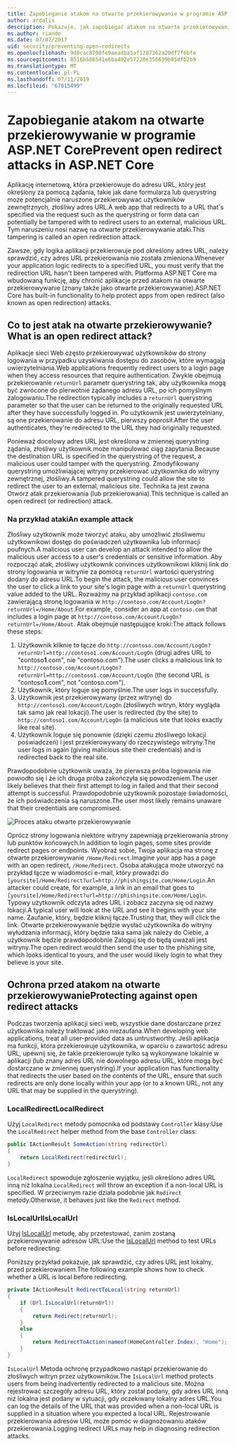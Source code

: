 ```yaml
---
title: Zapobieganie atakom na otwarte przekierowywanie w programie ASP.NET Core
author: ardalis
description: Pokazuje, jak zapobiegać atakom na otwarte przekierowywanie względem aplikacji ASP.NET Core
ms.author: riande
ms.date: 07/07/2017
uid: security/preventing-open-redirects
ms.openlocfilehash: 9d8cac8708fe9aeadba5af1287362a20df7f6bfe
ms.sourcegitcommit: 8516b586541e6ba402e57228e356639b85dfb2b9
ms.translationtype: MT
ms.contentlocale: pl-PL
ms.lasthandoff: 07/11/2019
ms.locfileid: "67815499"
---
```

# <a name="prevent-open-redirect-attacks-in-aspnet-core"></a><span data-ttu-id="edb95-103">Zapobieganie atakom na otwarte przekierowywanie w programie ASP.NET Core</span><span class="sxs-lookup"><span data-stu-id="edb95-103">Prevent open redirect attacks in ASP.NET Core</span></span>

<span data-ttu-id="edb95-104">Aplikację internetową, która przekierowuje do adresu URL, który jest określony za pomocą żądania, takie jak dane formularza lub querystring może potencjalnie naruszone przekierowywać użytkowników zewnętrznych, złośliwy adres URL.</span><span class="sxs-lookup"><span data-stu-id="edb95-104">A web app that redirects to a URL that's specified via the request such as the querystring or form data can potentially be tampered with to redirect users to an external, malicious URL.</span></span> <span data-ttu-id="edb95-105">Tym naruszeniu nosi nazwę na otwarte przekierowywanie ataki.</span><span class="sxs-lookup"><span data-stu-id="edb95-105">This tampering is called an open redirection attack.</span></span>

<span data-ttu-id="edb95-106">Zawsze, gdy logika aplikacji przekierowuje pod określony adres URL, należy sprawdzić, czy adres URL przekierowania nie została zmieniona.</span><span class="sxs-lookup"><span data-stu-id="edb95-106">Whenever your application logic redirects to a specified URL, you must verify that the redirection URL hasn't been tampered with.</span></span> <span data-ttu-id="edb95-107">Platforma ASP.NET Core ma wbudowaną funkcję, aby chronić aplikacje przed atakom na otwarte przekierowywanie (znany także jako otwarte przekierowywanie).</span><span class="sxs-lookup"><span data-stu-id="edb95-107">ASP.NET Core has built-in functionality to help protect apps from open redirect (also known as open redirection) attacks.</span></span>

## <a name="what-is-an-open-redirect-attack"></a><span data-ttu-id="edb95-108">Co to jest atak na otwarte przekierowywanie?</span><span class="sxs-lookup"><span data-stu-id="edb95-108">What is an open redirect attack?</span></span>

<span data-ttu-id="edb95-109">Aplikacje sieci Web często przekierowywać użytkowników do strony logowania w przypadku uzyskiwania dostępu do zasobów, które wymagają uwierzytelniania.</span><span class="sxs-lookup"><span data-stu-id="edb95-109">Web applications frequently redirect users to a login page when they access resources that require authentication.</span></span> <span data-ttu-id="edb95-110">Zwykle obejmują przekierowanie `returnUrl` parametr querystring tak, aby użytkownika mogą być zwrócone do pierwotnie żądanego adresu URL, po ich pomyślnym zalogowaniu.</span><span class="sxs-lookup"><span data-stu-id="edb95-110">The redirection typically includes a `returnUrl` querystring parameter so that the user can be returned to the originally requested URL after they have successfully logged in.</span></span> <span data-ttu-id="edb95-111">Po użytkownik jest uwierzytelniany, są one przekierowanie do adresu URL, pierwszy poprosił.</span><span class="sxs-lookup"><span data-stu-id="edb95-111">After the user authenticates, they're redirected to the URL they had originally requested.</span></span>

<span data-ttu-id="edb95-112">Ponieważ docelowy adres URL jest określona w zmiennej querystring żądania, złośliwy użytkownik może manipulować ciąg zapytania.</span><span class="sxs-lookup"><span data-stu-id="edb95-112">Because the destination URL is specified in the querystring of the request, a malicious user could tamper with the querystring.</span></span> <span data-ttu-id="edb95-113">Zmodyfikowany querystring umożliwiającej witryny przekierować użytkownika do witryny zewnętrznej, złośliwy.</span><span class="sxs-lookup"><span data-stu-id="edb95-113">A tampered querystring could allow the site to redirect the user to an external, malicious site.</span></span> <span data-ttu-id="edb95-114">Technika ta jest zwana Otwórz atak przekierowania (lub przekierowania).</span><span class="sxs-lookup"><span data-stu-id="edb95-114">This technique is called an open redirect (or redirection) attack.</span></span>

### <a name="an-example-attack"></a><span data-ttu-id="edb95-115">Na przykład ataki</span><span class="sxs-lookup"><span data-stu-id="edb95-115">An example attack</span></span>

<span data-ttu-id="edb95-116">Złośliwy użytkownik może tworzyć ataku, aby umożliwić złośliwemu użytkownikowi dostęp do poświadczeń użytkownika lub informacji poufnych.</span><span class="sxs-lookup"><span data-stu-id="edb95-116">A malicious user can develop an attack intended to allow the malicious user access to a user's credentials or sensitive information.</span></span> <span data-ttu-id="edb95-117">Aby rozpocząć atak, złośliwy użytkownik convinces użytkownikowi kliknij link do strony logowania w witrynie za pomocą `returnUrl` wartości querystring dodany do adresu URL.</span><span class="sxs-lookup"><span data-stu-id="edb95-117">To begin the attack, the malicious user convinces the user to click a link to your site's login page with a `returnUrl` querystring value added to the URL.</span></span> <span data-ttu-id="edb95-118">Rozważmy na przykład aplikacji `contoso.com` zawierającą stronę logowania w `http://contoso.com/Account/LogOn?returnUrl=/Home/About`.</span><span class="sxs-lookup"><span data-stu-id="edb95-118">For example, consider an app at `contoso.com` that includes a login page at `http://contoso.com/Account/LogOn?returnUrl=/Home/About`.</span></span> <span data-ttu-id="edb95-119">Atak obejmuje następujące kroki:</span><span class="sxs-lookup"><span data-stu-id="edb95-119">The attack follows these steps:</span></span>

1. <span data-ttu-id="edb95-120">Użytkownik kliknie to łącze do `http://contoso.com/Account/LogOn?returnUrl=http://contoso1.com/Account/LogOn` (drugi adres URL to "contoso**1**.com", nie "contoso.com").</span><span class="sxs-lookup"><span data-stu-id="edb95-120">The user clicks a malicious link to `http://contoso.com/Account/LogOn?returnUrl=http://contoso1.com/Account/LogOn` (the second URL is "contoso**1**.com", not "contoso.com").</span></span>
2. <span data-ttu-id="edb95-121">Użytkownik, który loguje się pomyślnie.</span><span class="sxs-lookup"><span data-stu-id="edb95-121">The user logs in successfully.</span></span>
3. <span data-ttu-id="edb95-122">Użytkownik jest przekierowywany (przez witrynę) do `http://contoso1.com/Account/LogOn` (złośliwych witryn, który wygląda tak samo jak real lokacji).</span><span class="sxs-lookup"><span data-stu-id="edb95-122">The user is redirected (by the site) to `http://contoso1.com/Account/LogOn` (a malicious site that looks exactly like real site).</span></span>
4. <span data-ttu-id="edb95-123">Użytkownik loguje się ponownie (dzięki czemu złośliwego lokacji poświadczeń) i jest przekierowywany do rzeczywistego witryny.</span><span class="sxs-lookup"><span data-stu-id="edb95-123">The user logs in again (giving malicious site their credentials) and is redirected back to the real site.</span></span>

<span data-ttu-id="edb95-124">Prawdopodobnie użytkownik uważa, że pierwsza próba logowania nie powiodło się i że ich druga próba zakończyła się powodzeniem.</span><span class="sxs-lookup"><span data-stu-id="edb95-124">The user likely believes that their first attempt to log in failed and that their second attempt is successful.</span></span> <span data-ttu-id="edb95-125">Prawdopodobnie użytkownik pozostaje świadomości, że ich poświadczenia są naruszone.</span><span class="sxs-lookup"><span data-stu-id="edb95-125">The user most likely remains unaware that their credentials are compromised.</span></span>

![Proces ataku otwarte przekierowywanie](preventing-open-redirects/_static/open-redirection-attack-process.png)

<span data-ttu-id="edb95-127">Oprócz strony logowania niektóre witryny zapewniają przekierowania strony lub punktów końcowych.</span><span class="sxs-lookup"><span data-stu-id="edb95-127">In addition to login pages, some sites provide redirect pages or endpoints.</span></span> <span data-ttu-id="edb95-128">Wyobraź sobie, Twoja aplikacja ma stronę z otwarte przekierowywanie `/Home/Redirect`.</span><span class="sxs-lookup"><span data-stu-id="edb95-128">Imagine your app has a page with an open redirect, `/Home/Redirect`.</span></span> <span data-ttu-id="edb95-129">Osoba atakująca może utworzyć na przykład łącze w wiadomości e-mail, który prowadzi do `[yoursite]/Home/Redirect?url=http://phishingsite.com/Home/Login`.</span><span class="sxs-lookup"><span data-stu-id="edb95-129">An attacker could create, for example, a link in an email that goes to `[yoursite]/Home/Redirect?url=http://phishingsite.com/Home/Login`.</span></span> <span data-ttu-id="edb95-130">Typowy użytkownik odczyta adres URL i zobacz zaczyna się od nazwy lokacji.</span><span class="sxs-lookup"><span data-stu-id="edb95-130">A typical user will look at the URL and see it begins with your site name.</span></span> <span data-ttu-id="edb95-131">Zaufanie, który, będzie kliknij łącze.</span><span class="sxs-lookup"><span data-stu-id="edb95-131">Trusting that, they will click the link.</span></span> <span data-ttu-id="edb95-132">Otwarte przekierowywanie będzie wysłać użytkownika do witryny wyłudzania informacji, który będzie taka sama jak należy do Ciebie, a użytkownik będzie prawdopodobnie Zaloguj się do będą uważali jest witryny.</span><span class="sxs-lookup"><span data-stu-id="edb95-132">The open redirect would then send the user to the phishing site, which looks identical to yours, and the user would likely login to what they believe is your site.</span></span>

## <a name="protecting-against-open-redirect-attacks"></a><span data-ttu-id="edb95-133">Ochrona przed atakom na otwarte przekierowywanie</span><span class="sxs-lookup"><span data-stu-id="edb95-133">Protecting against open redirect attacks</span></span>

<span data-ttu-id="edb95-134">Podczas tworzenia aplikacji sieci web, wszystkie dane dostarczane przez użytkownika należy traktować jako niezaufana.</span><span class="sxs-lookup"><span data-stu-id="edb95-134">When developing web applications, treat all user-provided data as untrustworthy.</span></span> <span data-ttu-id="edb95-135">Jeśli aplikacja ma funkcji, która przekierowuje użytkownika, w oparciu o zawartość adresu URL, upewnij się, że takie przekierowuje tylko są wykonywane lokalnie w aplikacji (lub znany adres URL nie dowolnego adresu URL, które mogą być dostarczane w zmiennej querystring).</span><span class="sxs-lookup"><span data-stu-id="edb95-135">If your application has functionality that redirects the user based on the contents of the URL,  ensure that such redirects are only done locally within your app (or to a known URL, not any URL that may be supplied in the querystring).</span></span>

### <a name="localredirect"></a><span data-ttu-id="edb95-136">LocalRedirect</span><span class="sxs-lookup"><span data-stu-id="edb95-136">LocalRedirect</span></span>

<span data-ttu-id="edb95-137">Użyj `LocalRedirect` metody pomocnika od podstawy `Controller` klasy:</span><span class="sxs-lookup"><span data-stu-id="edb95-137">Use the `LocalRedirect` helper method from the base `Controller` class:</span></span>

```csharp
public IActionResult SomeAction(string redirectUrl)
{
    return LocalRedirect(redirectUrl);
}
```

<span data-ttu-id="edb95-138">`LocalRedirect` spowoduje zgłoszenie wyjątku, jeśli określono adres URL inną niż lokalna.</span><span class="sxs-lookup"><span data-stu-id="edb95-138">`LocalRedirect` will throw an exception if a non-local URL is specified.</span></span> <span data-ttu-id="edb95-139">W przeciwnym razie działa podobnie jak `Redirect` metody.</span><span class="sxs-lookup"><span data-stu-id="edb95-139">Otherwise, it behaves just like the `Redirect` method.</span></span>

### <a name="islocalurl"></a><span data-ttu-id="edb95-140">IsLocalUrl</span><span class="sxs-lookup"><span data-stu-id="edb95-140">IsLocalUrl</span></span>

<span data-ttu-id="edb95-141">Użyj [IsLocalUrl](/dotnet/api/Microsoft.AspNetCore.Mvc.IUrlHelper.islocalurl#Microsoft_AspNetCore_Mvc_IUrlHelper_IsLocalUrl_System_String_) metodę, aby przetestować, zanim zostaną przekierowywanie adresów URL:</span><span class="sxs-lookup"><span data-stu-id="edb95-141">Use the [IsLocalUrl](/dotnet/api/Microsoft.AspNetCore.Mvc.IUrlHelper.islocalurl#Microsoft_AspNetCore_Mvc_IUrlHelper_IsLocalUrl_System_String_) method to test URLs before redirecting:</span></span>

<span data-ttu-id="edb95-142">Poniższy przykład pokazuje, jak sprawdzić, czy adres URL jest lokalny, przed przekierowaniem.</span><span class="sxs-lookup"><span data-stu-id="edb95-142">The following example shows how to check whether a URL is local before redirecting.</span></span>

```csharp
private IActionResult RedirectToLocal(string returnUrl)
{
    if (Url.IsLocalUrl(returnUrl))
    {
        return Redirect(returnUrl);
    }
    else
    {
        return RedirectToAction(nameof(HomeController.Index), "Home");
    }
}
```

<span data-ttu-id="edb95-143">`IsLocalUrl` Metoda ochronę przypadkowo nastąpi przekierowanie do złośliwych witryn przez użytkowników.</span><span class="sxs-lookup"><span data-stu-id="edb95-143">The `IsLocalUrl` method protects users from being inadvertently redirected to a malicious site.</span></span> <span data-ttu-id="edb95-144">Można rejestrować szczegóły adresu URL, który został podany, gdy adres URL inną niż lokalna jest podany w sytuacji, gdy oczekiwany lokalny adres URL.</span><span class="sxs-lookup"><span data-stu-id="edb95-144">You can log the details of the URL that was provided when a non-local URL is supplied in a situation where you expected a local URL.</span></span> <span data-ttu-id="edb95-145">Rejestrowanie przekierowania adresów URL może pomóc w diagnozowaniu ataków przekierowania.</span><span class="sxs-lookup"><span data-stu-id="edb95-145">Logging redirect URLs may help in diagnosing redirection attacks.</span></span>

